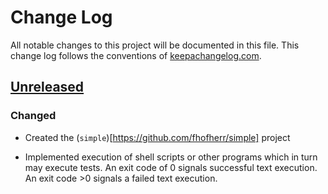 # Change Log

All notable changes to this project will be documented in this file.
This change log follows the conventions of
[keepachangelog.com](http://keepachangelog.com/).

## [Unreleased][unreleased]

### Changed

- Created the (`simple`)[https://github.com/fhofherr/simple] project

- Implemented execution of shell scripts or other programs which in turn
  may execute tests. An exit code of 0 signals successful text
  execution. An exit code >0 signals a failed text execution.

[unreleased]: https://github.com/fhofherr/simple/compare/0.1.0...HEAD

